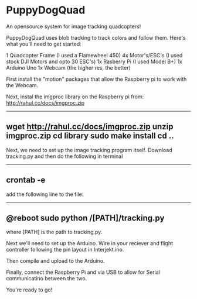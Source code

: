 PuppyDogQuad
============

An opensource system for image tracking quadcopters!

PuppyDogQuad uses blob tracking to track colors and follow them. Here's what you'll need to get started:

1 Quadcopter Frame (I used a Flamewheel 450)
4x Motor's/ESC's (I used stock DJI Motors and opto 30 ESC's)
1x Rasberry Pi (I used Model B+)
1x Arduino Uno 
1x Webcam (the higher res, the better)

First install the "motion" packages that allow the Raspberry pi to work with the Webcam.

Next, instal the imgproc library on the Raspberry pi from: http://rahul.cc/docs/imgproc.zip

-------------------------------------
wget http://rahul.cc/docs/imgproc.zip
unzip imgproc.zip
cd library 
sudo make install
cd ..
-------------------------------------

Next, we need to set up the image tracking program itself. Download tracking.py and then do the following in terminal

-------------------------------------
crontab -e
-------------------------------------

add the following line to the file:

-------------------------------------
@reboot sudo python /[PATH]/tracking.py
-------------------------------------

where [PATH] is the path to tracking.py.

Next we'll need to set up the Arduino. Wire in your reciever and flight controller following the pin layout in Interjekt.ino.

Then compile and upload to the Arduino.

Finally, connect the Raspberry Pi and via USB to allow for Serial communicatino between the two.

You're ready to go!
